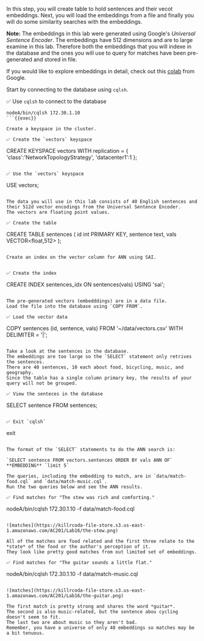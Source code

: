 In this step, you will create table to hold sentences and their vecot embeddings.
Next, you will load the embeddings from a file and finally you will do some similarity searches with the embeddings.

**Note:** The embeddings in this lab were generated using Google's *Universal Sentence Encoder*. 
The embeddings have 512 dimensions and are to large examine in this lab.
Therefore both the embeddings that you will indexe in the database and the ones you will use to query for matches have been pre-generated and stored in file.

If you would like to explore embeddings in detail, check out this 
[colab](https://colab.research.google.com/github/tensorflow/docs/blob/master/site/en/hub/tutorials/semantic_similarity_with_tf_hub_universal_encoder.ipynb#scrollTo=zwty8Z6mAkdV)
from Google.

Start by connecting to the database using `cqlsh`.

✅ Use `cqlsh` to connect to the database
```
nodeA/bin/cqlsh 172.30.1.10
```{{exec}}

Create a keyspace in the cluster.

✅ Create the `vectors` keyspace
```
CREATE KEYSPACE vectors WITH replication = {
  'class':'NetworkTopologyStrategy',
  'datacenter1':1
};
```{{exec}}

✅ Use the `vectors` keyspace
```
USE vectors;
```{{exec}}

The data you will use in this lab consists of 40 English sentences and their 512d vector encodings from the Universal Sentence Encoder. 
The vectors are floating point values.

✅ Create the table
```
CREATE TABLE sentences (
    id int PRIMARY KEY,
    sentence text,
    vals VECTOR<float,512>
);
```{{exec}}

Create an index on the vector column for ANN using SAI. 


✅ Create the index
```
CREATE INDEX sentences_idx 
  ON sentences(vals) USING 'sai';
```{{exec}}

The pre-generated vectors (embedddings) are in a data file.
Load the file into the database using `COPY FROM`.

✅ Load the vector data
```
COPY sentences (id, sentence, vals)
  FROM '~/data/vectors.csv' WITH DELIMITER = '|';
```{{exec}}

Take a look at the sentences in the database.
The embeddings are too large so the `SELECT` statement only retrives the sentences.
There are 40 sentences, 10 each about food, bicycling, music, and geography.
Since the table has a single column primary key, the results of your query will not be grouped.

✅ View the senteces in the database
```
SELECT sentence FROM sentences;
```{{exec}}

✅ Exit `cqlsh`
```
exit
```{{exec}}

The format of the `SELECT` statements to do the ANN search is:

`SELECT sentence FROM vectors.sentences ORDER BY vals ANN OF` **EMBEDDING** `limit 5`

The queries, including the embedding to match, are in `data/match-food.cql` and `data/match-music.cql`.
Run the two queries below and see the ANN results.

✅ Find matches for "The stew was rich and comforting."
```
nodeA/bin/cqlsh 172.30.1.10 -f data/match-food.cql
```{{exec}}

![matches](https://killrcoda-file-store.s3.us-east-1.amazonaws.com/AC201/Lab16/the-stew.png)

All of the matches are food related and the first three relate to the *state* of the food or the author's perception of it. 
They look like pretty good matches from out limited set of embeddings.

✅ Find matches for "The guitar sounds a little flat." 
```
nodeA/bin/cqlsh 172.30.1.10 -f data/match-music.cql
```{{exec}}

![matches](https://killrcoda-file-store.s3.us-east-1.amazonaws.com/AC201/Lab16/the-guitar.png)

The first match is pretty strong and shares the word *guitar*.
The second is also music-related, but the sentence abou cycling doesn't seem to fit.
The last two are about music so they aren't bad.
Remember, you have a universe of only 40 embeddings so matches may be a bit tenuous.